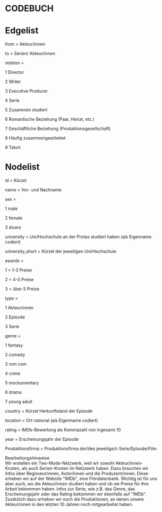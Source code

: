 # CODEBUCH					
					
# Edgelist  	

from = Akteur/innen  

to = Serien/ Akteur/innen 	

relation =

1 Director 

2 Writer

3 Executive Producer

4 Serie

5 Zusammen studiert 

6 Romantische Beziehung (Paar, Heirat, etc.) 

7 Geschäftliche Beziehung (Produktionsgesellschaft)

8 Häufig zusammengearbeitet

9 Tatort


# Nodelist					
id = Kürzel	

name = Vor- und Nachname 

sex =

1 male 

2 female 

3 divers

university = Uni/Hochschule an der Protas studiert haben (als Eigenname codiert)

university_short = Kürzel der jeweiligen Uni/Hochschule

awards = 

1 = 1-3 Preise

2 = 4-5 Preise

3 = über 5 Preise

type =

1 Akteur/innen 

2 Episode

3 Serie

genre = 

1 fantasy

2 comedy

3 rom com 

4 crime 

5 mockumentary

6 drama 

7 young adult	

country = Kürzel Herkunftsland der Episode 

location = Ort national (als Eigenname codiert)

rating = IMDb-Bewertung als Kommazahl von ingesamt 10	

year = Erscheinungsjahr	der Episode

Produktionsfirma = Produktionsfirma der/des jeweilige/n Serie/Episode/Film

Bearbeitungshinweise					
Wir erstellen ein Two-Mode-Netzwerk, weil wir sowohl Akteur/innen-Knoten, als auch Serien-Knoten im Netzwerk haben. Dazu brauchen wir Infos über Regisseur/innen, Autor/innen und die Produzent/innen. Diese erheben wir auf der Website "IMDb", eine Filmdatenbank. Wichtig ist für uns aber auch, wo die Akteur/innen studiert haben und ob sie Preise für ihre Arbeit bekommen haben. Infos zur Serie, wie z.B. das Genre, das Erscheinungsjahr oder das Rating bekommen wir ebenfalls auf "IMDb".
Zusätzlich dazu erheben wir noch die Produktionen, an denen unsere Akteur/innen in den letzten 10 Jahren noch mitgearbeitet haben.
